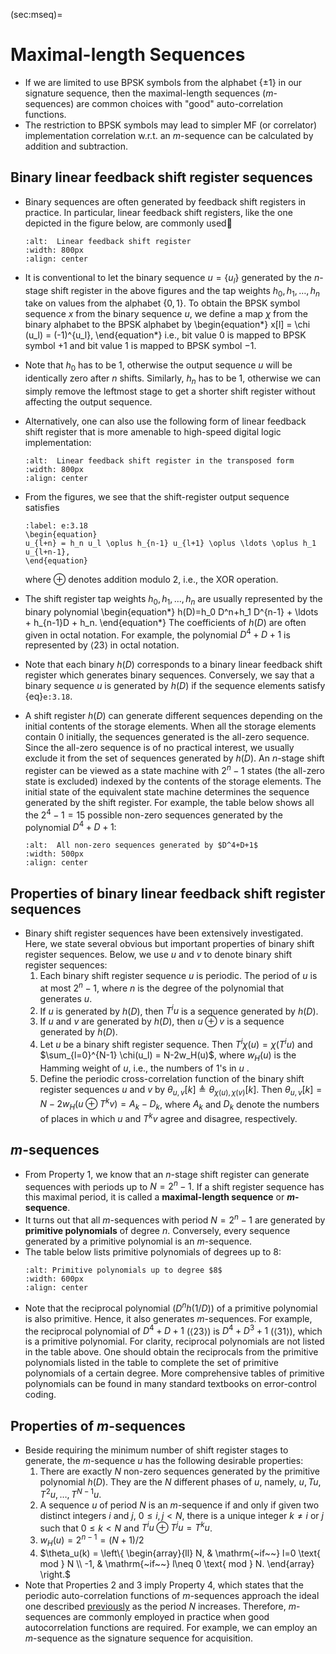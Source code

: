 (sec:mseq)=
# Maximal-length Sequences
* If we are limited to use BPSK symbols from the alphabet $\{\pm 1\}$
   in our signature sequence, then the maximal-length sequences
   ($m$-sequences) are common choices with "good" auto-correlation
   functions.
* The restriction to BPSK symbols may lead to simpler MF (or
  correlator) implementation correlation w.r.t. an $m$-sequence can be
  calculated by addition and subtraction.

## Binary linear feedback shift register sequences
* Binary sequences are often generated by feedback shift registers in
  practice. In particular, linear feedback shift registers, like the
  one depicted in the figure below, are commonly used
  ```{image} ../figures/blfsr.png
  :alt:  Linear feedback shift register
  :width: 800px 
  :align: center 
  ``` 
* It is conventional to let the binary sequence $u=\{u_l\}$ generated
  by the $n$-stage shift register in the above figures and the tap
  weights $h_0,h_1,\ldots,h_n$ take on values from the alphabet
  $\{0,1\}$. To obtain the BPSK symbol sequence $x$ from the binary
  sequence $u$, we define a map $\chi$ from the binary alphabet 
  to the BPSK alphabet by
  \begin{equation*}
  x[l] = \chi (u_l) = (-1)^{u_l},
  \end{equation*}
  i.e., bit value $0$ is mapped to BPSK symbol $+1$ and bit value $1$
  is mapped to BPSK symbol $-1$.
* Note that $h_0$ has to be $1$, otherwise the output sequence $u$
  will be identically zero after $n$ shifts. Similarly, $h_n$ has to
  be $1$, otherwise we can simply remove the leftmost stage to get a
  shorter shift register without affecting the output sequence.
* Alternatively, one can also use the following form of linear
  feedback shift register that is more amenable to high-speed digital
  logic implementation:
  ```{image} ../figures/fastlfsr.png
  :alt:  Linear feedback shift register in the transposed form
  :width: 800px 
  :align: center 
  ``` 

* From the figures, we see that the shift-register output sequence satisfies
  ```{math}
  :label: e:3.18
  \begin{equation}
  u_{l+n} = h_n u_l \oplus h_{n-1} u_{l+1} \oplus \ldots \oplus h_1 u_{l+n-1},
  \end{equation}
  ```
  where $\oplus$ denotes addition modulo $2$, i.e., the XOR operation. 
* The shift register tap weights $h_0,h_1,\ldots,h_n$ are usually
  represented by the binary polynomial 
  \begin{equation*} 
  h(D)=h_0 D^n+h_1 D^{n-1} + \ldots + h_{n-1}D + h_n. 
  \end{equation*} 
  The coefficients of $h(D)$ are often given in octal notation. For
  example, the polynomial $D^4+D+1$ is represented by
  $\langle23\rangle$ in octal notation.
* Note that each binary $h(D)$ corresponds to a binary linear feedback
  shift register which generates binary sequences. Conversely, we say
  that a binary sequence $u$ is generated by $h(D)$ if the sequence
  elements satisfy {eq}`e:3.18`.
* A shift register $h(D)$ can generate different sequences depending
  on the initial contents of the storage elements. When all the
  storage elements contain $0$ initially, the sequences generated is
  the all-zero sequence. Since the all-zero sequence is of no
  practical interest, we usually exclude it from the set of sequences
  generated by $h(D)$. An $n$-stage shift register can be viewed as a
  state machine with $2^n-1$ states (the all-zero state is excluded)
  indexed by the contents of the storage elements. The initial state
  of the equivalent state machine determines the sequence generated by
  the shift register. For example, the table below shows all the
  $2^4 - 1 = 15$ possible non-zero sequences generated by the
  polynomial $D^4+D+1$:
  ```{image} ../figures/mseq23.png
  :alt:  All non-zero sequences generated by $D^4+D+1$
  :width: 500px 
  :align: center 
  ``` 

## Properties of binary linear feedback shift register sequences
* Binary shift register sequences have been extensively investigated.
  Here, we state several obvious but important properties of binary
  shift register sequences. Below, we use $u$ and $v$ to denote binary
  shift register sequences:
  1. Each binary shift register sequence $u$ is periodic. The period
     of $u$ is at most $2^n -1$, where $n$ is the degree of the
     polynomial that generates $u$.
  1. If $u$ is generated by $h(D)$, then $T^i u$ is a sequence
     generated by $h(D)$.
  1. If $u$ and $v$ are generated by $h(D)$, then $u\oplus v$ is a
      sequence generated by $h(D)$.
  1. Let $u$ be a binary shift register sequence. Then $T^i \chi(u) =
     \chi(T^i u)$ and $\sum_{l=0}^{N-1} \chi(u_l) = N-2w_H(u)$, where
     $w_H(u)$ is the Hamming weight of $u$, i.e., the numbers of $1$'s
     in $u$ .
  1. Define the periodic cross-correlation function of the binary
     shift register sequences $u$ and $v$ by $\theta_{u,v}[k]
     \triangleq \theta_{\chi(u),\chi(v)}[k]$. Then $\theta_{u,v}[k]=
     N-2w_H(u\oplus T^k v) = A_k -D_k$, where $A_k$ and $D_k$ denote
     the numbers of places in which $u$ and $T^k v$ agree and
     disagree, respectively.

## $m$-sequences
* From Property 1, we know that an $n$-stage shift register can
  generate sequences with periods up to $N=2^n-1$. If a shift register
  sequence has this maximal period, it is called a **maximal-length
  sequence** or **$m$-sequence**.
* It turns out that all $m$-sequences with period $N=2^n-1$ are
  generated by **primitive polynomials** of degree $n$. Conversely,
  every sequence generated by a primitive polynomial is an
  $m$-sequence.
* The table below lists primitive polynomials of degrees up to $8$:
  ```{image} ../figures/primpoly.png
  :alt: Primitive polynomials up to degree $8$
  :width: 600px 
  :align: center 
  ``` 
* Note that the reciprocal polynomial ($D^nh(1/D)$) of a primitive
  polynomial is also primitive. Hence, it also generates
  $m$-sequences. For example, the reciprocal polynomial of $D^4+D+1$
  ($\langle 23 \rangle$) is $D^4+D^3+1$ ($\langle 31 \rangle$), which
  is a primitive polynomial. For clarity, reciprocal polynomials are
  not listed in the table above. One should obtain the reciprocals
  from the primitive polynomials listed in the table to complete the
  set of primitive polynomials of a certain degree. More comprehensive
  tables of primitive polynomials can be found in many standard
  textbooks on error-control coding.

## Properties of $m$-sequences
* Beside requiring the minimum number of shift register stages to
  generate, the $m$-sequence $u$ has the following desirable
  properties:
  1. There are exactly $N$ non-zero sequences generated by the
     primitive polynomial $h(D)$. They are the $N$ different phases of
     $u$, namely, $u, Tu, T^2u, \ldots, T^{N-1}u$.
  1. A sequence $u$ of period $N$ is an $m$-sequence if and only if
     given two distinct integers $i$ and $j$, $0\leq i,j<N$, there is
     a unique integer $k \neq i$ or $j$ such that $0 \leq k < N$ and
     $T^iu \oplus T^ju = T^ku$.
  1. $w_H(u) = 2^{n-1} = (N+1)/2$
  1. $\theta_u(k) = \left\{
      \begin{array}{ll}
      N, & \mathrm{~if~~} l=0 \text{ mod } N \\
      -1, & \mathrm{~if~~} l\neq 0 \text{ mod } N.
      \end{array} \right.$
* Note that Properties 2 and 3 imply Property 4, which states that the
  periodic auto-correlation functions of $m$-sequences approach the
  ideal one described [previously](sec:idealseq) as the period $N$
  increases. Therefore, $m$-sequences are commonly employed in
  practice when good autocorrelation functions are required. For
  example, we can employ an $m$-sequence as the signature sequence for
  acquisition.

